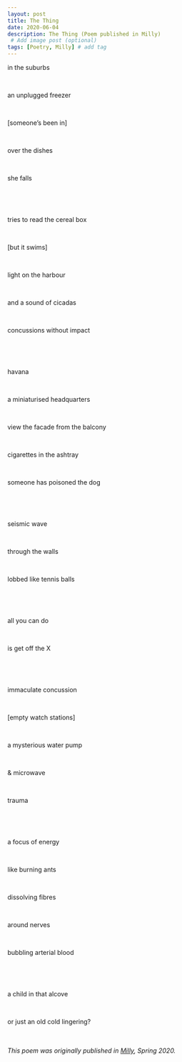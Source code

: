 ```yaml
---
layout: post
title: The Thing
date: 2020-06-04
description: The Thing (Poem published in Milly)
 # Add image post (optional)
tags: [Poetry, Milly] # add tag
---
```

<p>in the suburbs</p>

<p>&#8203;</p>

<p>an unplugged freezer</p>

<p>&#8203;</p>

<p>[someone&rsquo;s been in]</p>

<p>&#8203;</p>

<p>over the dishes</p>

<p>&#8203;</p>

<p>she falls</p>

<p></p>

<p>&#8203;</p>

<p>&#8203;</p>

<p>tries to read the cereal box</p>

<p>&#8203;</p>

<p>[but it swims]</p>

<p>&#8203;</p>

<p>light on the harbour</p>

<p>&#8203;</p>

<p>and a sound of cicadas</p>

<p>&#8203;</p>

<p>concussions without impact</p>

<p>&#8203;</p>

<p>&#8203;</p>

<p></p>

<p>havana</p>

<p>&#8203;</p>

<p>a miniaturised headquarters</p>

<p>&#8203;</p>

<p>view the facade from the balcony</p>

<p>&#8203;</p>

<p>cigarettes in the ashtray</p>

<p>&#8203;</p>

<p>someone has poisoned the dog</p>

<p>&#8203;</p>

<p>&#8203;</p>

<p></p>

<p>seismic wave</p>

<p>&#8203;</p>

<p>through the walls</p>

<p>&#8203;</p>

<p>lobbed like tennis balls</p>

<p>&#8203;</p>

<p>&#8203;</p>

<p></p>

<p>all you can do</p>

<p>&#8203;</p>

<p>is get off the X</p>

<p>&#8203;</p>

<p>&#8203;</p>

<p></p>

<p>immaculate concussion</p>

<p>&#8203;</p>

<p>[empty watch stations]</p>

<p>&#8203;</p>

<p>a mysterious water pump</p>

<p>&#8203;</p>

<p>&amp; microwave</p>

<p>&#8203;</p>

<p>trauma</p>

<p>&#8203;</p>

<p>&#8203;</p>

<p></p>

<p>a focus of energy</p>

<p>&#8203;</p>

<p>like burning ants</p>

<p>&#8203;</p>

<p>dissolving fibres</p>

<p>&#8203;</p>

<p>around nerves</p>

<p>&#8203;</p>

<p>bubbling arterial blood</p>

<p>&#8203;</p>

<p>&#8203;</p>

<p></p>

<p>a child in that alcove</p>

<p>&#8203;</p>

<p>or just an old cold lingering?</p><br>
<br>
<em>This poem was originally published in <a href="https://www.millymagazine.com/two-poems-by-lily-holloway">Milly</a>, Spring 2020.</em>
